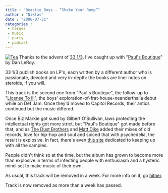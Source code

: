 ```yaml
---
title : "Beastie Boys - “Shake Your Rump”"
author : "Niklas"
date : "2006-07-31"
categories : 
 - heroes
 - music
 - party
 - podcast
---
```


[![Tea](http://static.flickr.com/60/200995914_0c587b9ce9_m.jpg)](https://niklasblog.com/wp-content/plugins/falbum/wp/album.php?show=recent&photo=200995914) Thanks to the advent of [33 1/3](http://www.33third.blogspot.com), I've caught up with "[Paul's Boutique](http://www.amazon.com/exec/obidos/ASIN/0826417418/niklasblog-20)" by Dan LeRoy.

33 1/3 publish books on LP's, each written by a different author who is passionate, devoted and very in-depth: the books are liner notes on steroids, if you will.

This track is the second one from "Paul's Boutique", the follow-up to "[License To Ill](http://www.amazon.com/exec/obidos/ASIN/B0000024JN/niklasblog-20)", the boys' exploration-of-frat-house-neanderthalia debut while on Def Jam. Once they'd moved to Capitol Records, their antics continued but the music differed.

Once Biz Markie got sued by Gilbert O'Sullivan, laws protecting the intellectual rights got more strict, but "Paul's Boutique" got made before that, and as [The Dust Brothers](http://allmusic.com/cg/amg.dll?p=amg&sql=11:rnd9kectkq79) and [Matt Dike](http://www.beastiemania.com/whois/dike_matt) added their mixes of old records, love for hip-hop and soul and spiced that with psychedelia, the result is explosive. In fact, there's even [this site](http://www.moire.com/beastieboys/samples) dedicated to keeping up with all the samples.

People didn't think so at the time, but the album has grown to become more than explosive in terms of infecting people with enthusiasm and a hysteric mind-set to make music of their own.

As usual, this track will be removed in a week. For more info on it, go [hither](http://en.wikipedia.org/wiki/Paul's_Boutique).

Track is now removed as more than a week has passed.
